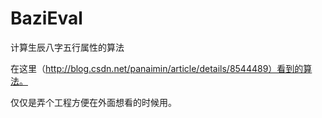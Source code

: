 BaziEval
========

计算生辰八字五行属性的算法

在这里（http://blog.csdn.net/panaimin/article/details/8544489）看到的算法。

仅仅是弄个工程方便在外面想看的时候用。
